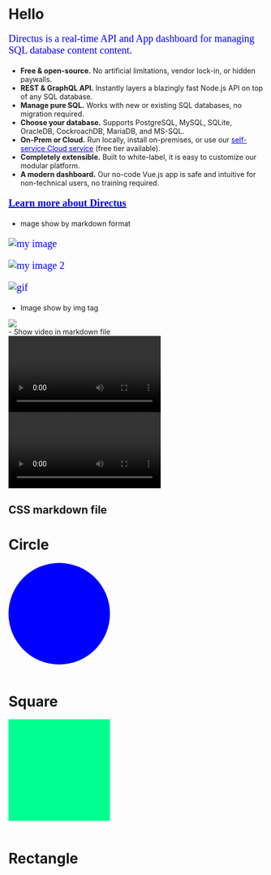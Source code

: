 # Hello

<p> Directus is a real-time API and App dashboard for managing SQL database content content. </p>

- **Free & open-source.** No artificial limitations, vendor lock-in, or hidden paywalls.
- **REST & GraphQL API.** Instantly layers a blazingly fast Node.js API on top of any SQL database.
- **Manage pure SQL.** Works with new or existing SQL databases, no migration required.
- **Choose your database.** Supports PostgreSQL, MySQL, SQLite, OracleDB, CockroachDB, MariaDB, and MS-SQL.
- **On-Prem or Cloud.** Run locally, install on-premises, or use our
  [self-service Cloud service](https://directus.io/pricing) (free tier available).
- **Completely extensible.** Built to white-label, it is easy to customize our modular platform.
- **A modern dashboard.** Our no-code Vue.js app is safe and intuitive for non-technical users, no training required.

**[Learn more about Directus](https://directus.io)**

- mage show by markdown format

![my image](/docs/images/image1.jpg)

![my image 2](/docs/images/image2.jpg)

![gif](/docs/images/gif1.gif)

- Image show by img tag

<img src = "/docs/images/image3.jpg">

<br>
- Show video in markdown file

<video controls>
  <source src="/docs/videos/video1.mp4" type="video/mp4">
</video>

<br>

<video controls>
  <source src="/docs/videos/video2.mp4" type="video/mp4">
</video>

<br>

## CSS markdown file
# Circle
<div class="circle"></div>

<br>

# Square
<div class="square"></div>

<br>

# Rectangle
<div class="rectangle"></div>

<style>
  a:-webkit-any-link {
    color: -webkit-link;
    cursor: pointer;
}

p{
  color: blue;
  font-size: 20px;
  font-family: 'Times New Roman', Times, serif;
}
/* css by id */
#Introduction {
    color: red;
}

.square {
    background-color: rgb(0, 255, 145);
    width: 200px;
    height: 200px;
  }
.circle
{
  background-color: blue;
  width: 200px;
  height: 200px;
  border-radius: 50%;
}

</style>


